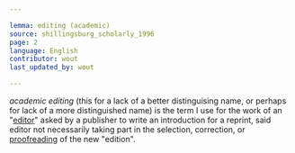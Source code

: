 ```yaml
---

lemma: editing (academic)
source: shillingsburg_scholarly_1996
page: 2
language: English
contributor: wout
last_updated_by: wout

---
```


_academic editing_ (this for a lack of a better distinguising name, or perhaps for lack of a more distinguished name) is the term I use for the work of an "[editor](editor.html)" asked by a publisher to write an introduction for a reprint, said editor not necessarily taking part in the selection, correction, or [proofreading](proofsPage.html) of the new "edition".
